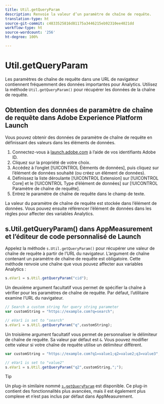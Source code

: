 ```yaml
---
title: Util.getQueryParam
description: Renvoie la valeur d’un paramètre de chaîne de requête.
translation-type: ht
source-git-commit: c4833525816d81175a3446215eb92310ee4021dd
workflow-type: ht
source-wordcount: '256'
ht-degree: 100%

---
```



# Util.getQueryParam

Les paramètres de chaîne de requête dans une URL de navigateur contiennent fréquemment des données importantes pour Analytics. Utilisez la méthode `Util.getQueryParam()` pour récupérer les données de la chaîne de requête.

## Obtention des données de paramètre de chaîne de requête dans Adobe Experience Platform Launch

Vous pouvez obtenir des données de paramètre de chaîne de requête en définissant des valeurs dans les éléments de données.

1. Connectez-vous à [launch.adobe.com](https://launch.adobe.com) à l’aide de vos identifiants Adobe ID.
2. Cliquez sur la propriété de votre choix.
3. Accédez à l’onglet [!UICONTROL Éléments de données], puis cliquez sur l’élément de données souhaité (ou créez un élément de données).
4. Définissez la liste déroulante [!UICONTROL Extension] sur [!UICONTROL Core] et le [!UICONTROL Type d’élément de données] sur [!UICONTROL Paramètre de chaîne de requête].
5. Entrez le paramètre de chaîne de requête dans le champ de texte.

La valeur du paramètre de chaîne de requête est stockée dans l’élément de données. Vous pouvez ensuite référencer l’élément de données dans les règles pour affecter des variables Analytics.

## s.Util.getQueryParam() dans AppMeasurement et l’éditeur de code personnalisé de Launch

Appelez la méthode `s.Util.getQueryParam()` pour récupérer une valeur de chaîne de requête à partir de l’URL du navigateur. L’argument de chaîne contenant un paramètre de chaîne de requête est obligatoire. Cette méthode renvoie une chaîne que vous pouvez affecter aux variables Analytics :

```js
s.eVar1 = s.Util.getQueryParam("cid");
```

Un deuxième argument facultatif vous permet de spécifier la chaîne à vérifier pour les paramètres de chaîne de requête. Par défaut, l’utilitaire examine l’URL du navigateur.

```js
// Search a custom string for query string parameter
var customString = "https://example.com?q=search";

// eVar1 is set to "search"
s.eVar1 = s.Util.getQueryParam("q",customString);
```

Un troisième argument facultatif vous permet de personnaliser le délimiteur de chaîne de requête. Sa valeur par défaut est `&`. Vous pouvez modifier cette valeur si votre chaîne de requête utilise un délimiteur différent.

```js
var customString = "https://example.com?q1=value1;q2=value2;q3=value3";

// eVar1 is set to "value2"
s.eVar1 = s.Util.getQueryParam("q2",customString,";");
```

>[!TIP]
>
>Un plug-in similaire nommé [`s.getQueryParam`](../plugins/getqueryparam.md) est disponible. Ce plug-in contient des fonctionnalités plus avancées, mais il est également plus complexe et n’est pas inclus par défaut dans AppMeasurement.
